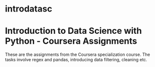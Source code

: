 # introdatasc
# Introduction to Data Science with Python - Coursera Assignments
These are the assignments from the Coursera specialization course. The tasks involve regex and pandas, introducing data filtering, cleaning etc.
